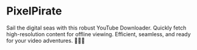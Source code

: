 # PixelPirate
Sail the digital seas with this robust YouTube Downloader. Quickly fetch high-resolution content for offline viewing. Efficient, seamless, and ready for your video adventures. 🏴‍☠️🎥
